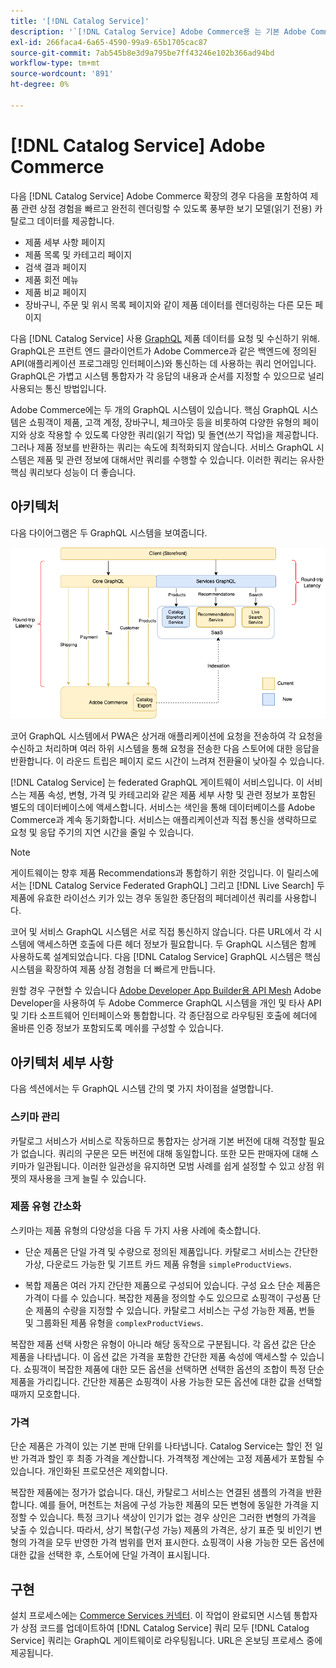 ```yaml
---
title: '[!DNL Catalog Service]'
description: '`[!DNL Catalog Service] Adobe Commerce용 는 기본 Adobe Commerce GraphQL 쿼리보다 제품 표시 페이지 및 제품 목록 페이지의 컨텐츠를 훨씬 빠르게 검색하는 방법을 제공합니다.'''
exl-id: 266faca4-6a65-4590-99a9-65b1705cac87
source-git-commit: 7ab545b8e3d9a795be7ff43246e102b366ad94bd
workflow-type: tm+mt
source-wordcount: '891'
ht-degree: 0%

---
```


# [!DNL Catalog Service] Adobe Commerce

다음 [!DNL Catalog Service] Adobe Commerce 확장의 경우 다음을 포함하여 제품 관련 상점 경험을 빠르고 완전히 렌더링할 수 있도록 풍부한 보기 모델(읽기 전용) 카탈로그 데이터를 제공합니다.

* 제품 세부 사항 페이지
* 제품 목록 및 카테고리 페이지
* 검색 결과 페이지
* 제품 회전 메뉴
* 제품 비교 페이지
* 장바구니, 주문 및 위시 목록 페이지와 같이 제품 데이터를 렌더링하는 다른 모든 페이지

다음 [!DNL Catalog Service] 사용 [GraphQL](https://graphql.org/) 제품 데이터를 요청 및 수신하기 위해. GraphQL은 프런트 엔드 클라이언트가 Adobe Commerce과 같은 백엔드에 정의된 API(애플리케이션 프로그래밍 인터페이스)와 통신하는 데 사용하는 쿼리 언어입니다. GraphQL은 가볍고 시스템 통합자가 각 응답의 내용과 순서를 지정할 수 있으므로 널리 사용되는 통신 방법입니다.

Adobe Commerce에는 두 개의 GraphQL 시스템이 있습니다. 핵심 GraphQL 시스템은 쇼핑객이 제품, 고객 계정, 장바구니, 체크아웃 등을 비롯하여 다양한 유형의 페이지와 상호 작용할 수 있도록 다양한 쿼리(읽기 작업) 및 돌연(쓰기 작업)을 제공합니다. 그러나 제품 정보를 반환하는 쿼리는 속도에 최적화되지 않습니다. 서비스 GraphQL 시스템은 제품 및 관련 정보에 대해서만 쿼리를 수행할 수 있습니다. 이러한 쿼리는 유사한 핵심 쿼리보다 성능이 더 좋습니다.

## 아키텍처

다음 다이어그램은 두 GraphQL 시스템을 보여줍니다.

![카탈로그 아키텍처 다이어그램](assets/catalog-service-architecture.png)

코어 GraphQL 시스템에서 PWA은 상거래 애플리케이션에 요청을 전송하여 각 요청을 수신하고 처리하며 여러 하위 시스템을 통해 요청을 전송한 다음 스토어에 대한 응답을 반환합니다. 이 라운드 트립은 페이지 로드 시간이 느려져 전환율이 낮아질 수 있습니다.

[!DNL Catalog Service] 는 federated GraphQL 게이트웨이 서비스입니다. 이 서비스는 제품 속성, 변형, 가격 및 카테고리와 같은 제품 세부 사항 및 관련 정보가 포함된 별도의 데이터베이스에 액세스합니다. 서비스는 색인을 통해 데이터베이스를 Adobe Commerce과 계속 동기화합니다.
서비스는 애플리케이션과 직접 통신을 생략하므로 요청 및 응답 주기의 지연 시간을 줄일 수 있습니다.

>[!NOTE]
>
>게이트웨이는 향후 제품 Recommendations과 통합하기 위한 것입니다. 이 릴리스에서는 [!DNL Catalog Service Federated GraphQL] 그리고 [!DNL Live Search] 두 제품에 유효한 라이선스 키가 있는 경우 동일한 종단점의 페더레이션 쿼리를 사용합니다.

코어 및 서비스 GraphQL 시스템은 서로 직접 통신하지 않습니다. 다른 URL에서 각 시스템에 액세스하면 호출에 다른 헤더 정보가 필요합니다. 두 GraphQL 시스템은 함께 사용하도록 설계되었습니다. 다음 [!DNL Catalog Service] GraphQL 시스템은 핵심 시스템을 확장하여 제품 상점 경험을 더 빠르게 만듭니다.

원할 경우 구현할 수 있습니다 [Adobe Developer App Builder용 API Mesh](https://developer.adobe.com/graphql-mesh-gateway/) Adobe Developer을 사용하여 두 Adobe Commerce GraphQL 시스템을 개인 및 타사 API 및 기타 소프트웨어 인터페이스와 통합합니다. 각 종단점으로 라우팅된 호출에 헤더에 올바른 인증 정보가 포함되도록 메쉬를 구성할 수 있습니다.

## 아키텍처 세부 사항

다음 섹션에서는 두 GraphQL 시스템 간의 몇 가지 차이점을 설명합니다.

### 스키마 관리

카탈로그 서비스가 서비스로 작동하므로 통합자는 상거래 기본 버전에 대해 걱정할 필요가 없습니다. 쿼리의 구문은 모든 버전에 대해 동일합니다. 또한 모든 판매자에 대해 스키마가 일관됩니다. 이러한 일관성을 유지하면 모범 사례를 쉽게 설정할 수 있고 상점 위젯의 재사용을 크게 늘릴 수 있습니다.

### 제품 유형 간소화

스키마는 제품 유형의 다양성을 다음 두 가지 사용 사례에 축소합니다.

* 단순 제품은 단일 가격 및 수량으로 정의된 제품입니다. 카탈로그 서비스는 간단한 가상, 다운로드 가능한 및 기프트 카드 제품 유형을 `simpleProductViews`.

* 복합 제품은 여러 가지 간단한 제품으로 구성되어 있습니다. 구성 요소 단순 제품은 가격이 다를 수 있습니다. 복잡한 제품을 정의할 수도 있으므로 쇼핑객이 구성품 단순 제품의 수량을 지정할 수 있습니다. 카탈로그 서비스는 구성 가능한 제품, 번들 및 그룹화된 제품 유형을 `complexProductViews`.

복잡한 제품 선택 사항은 유형이 아니라 해당 동작으로 구분됩니다. 각 옵션 값은 단순 제품을 나타냅니다. 이 옵션 값은 가격을 포함한 간단한 제품 속성에 액세스할 수 있습니다. 쇼핑객이 복잡한 제품에 대한 모든 옵션을 선택하면 선택한 옵션의 조합이 특정 단순 제품을 가리킵니다. 간단한 제품은 쇼핑객이 사용 가능한 모든 옵션에 대한 값을 선택할 때까지 모호합니다.

### 가격

단순 제품은 가격이 있는 기본 판매 단위를 나타냅니다. Catalog Service는 할인 전 일반 가격과 할인 후 최종 가격을 계산합니다. 가격책정 계산에는 고정 제품세가 포함될 수 있습니다. 개인화된 프로모션은 제외합니다.

복잡한 제품에는 정가가 없습니다. 대신, 카탈로그 서비스는 연결된 샘플의 가격을 반환합니다. 예를 들어, 머천트는 처음에 구성 가능한 제품의 모든 변형에 동일한 가격을 지정할 수 있습니다. 특정 크기나 색상이 인기가 없는 경우 상인은 그러한 변형의 가격을 낮출 수 있습니다. 따라서, 상기 복합(구성 가능) 제품의 가격은, 상기 표준 및 비인기 변형의 가격을 모두 반영한 가격 범위를 먼저 표시한다. 쇼핑객이 사용 가능한 모든 옵션에 대한 값을 선택한 후, 스토어에 단일 가격이 표시됩니다.

## 구현

설치 프로세스에는 [Commerce Services 커넥터](../landing/saas.md). 이 작업이 완료되면 시스템 통합자가 상점 코드를 업데이트하여 [!DNL Catalog Service] 쿼리 모두 [!DNL Catalog Service] 쿼리는 GraphQL 게이트웨이로 라우팅됩니다. URL은 온보딩 프로세스 중에 제공됩니다.
